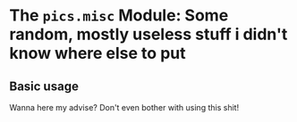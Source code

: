 # The ```pics.misc``` Module: Some random, mostly useless stuff i didn't know where else to put

## Basic usage

Wanna here my advise? Don't even bother with using this shit!

